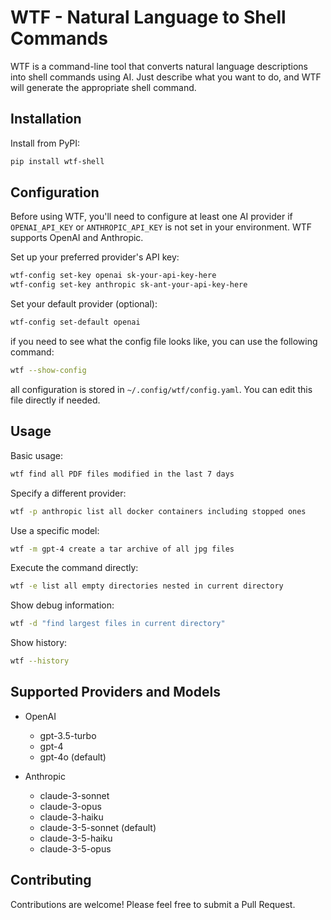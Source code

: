 # WTF - Natural Language to Shell Commands

WTF is a command-line tool that converts natural language descriptions into shell commands using AI. Just describe what you want to do, and WTF will generate the appropriate shell command.

## Installation

Install from PyPI:

```bash
pip install wtf-shell
```

## Configuration

Before using WTF, you'll need to configure at least one AI provider if `OPENAI_API_KEY` or `ANTHROPIC_API_KEY` is not set in your environment. WTF supports OpenAI and Anthropic.

Set up your preferred provider's API key:

```bash
wtf-config set-key openai sk-your-api-key-here
wtf-config set-key anthropic sk-ant-your-api-key-here
```

Set your default provider (optional):
```bash
wtf-config set-default openai
```

if you need to see what the config file looks like, you can use the following command:
```bash
wtf --show-config
```

all configuration is stored in `~/.config/wtf/config.yaml`. You can edit this file directly if needed.

## Usage

Basic usage:
```bash
wtf find all PDF files modified in the last 7 days
```

Specify a different provider:
```bash
wtf -p anthropic list all docker containers including stopped ones
```

Use a specific model:
```bash
wtf -m gpt-4 create a tar archive of all jpg files
```

Execute the command directly:
```bash
wtf -e list all empty directories nested in current directory
```

Show debug information:
```bash
wtf -d "find largest files in current directory"
```

Show history:
```bash
wtf --history
```

## Supported Providers and Models

- OpenAI
  - gpt-3.5-turbo 
  - gpt-4
  - gpt-4o (default)

- Anthropic
  - claude-3-sonnet 
  - claude-3-opus
  - claude-3-haiku
  - claude-3-5-sonnet (default)
  - claude-3-5-haiku
  - claude-3-5-opus

## Contributing

Contributions are welcome! Please feel free to submit a Pull Request.